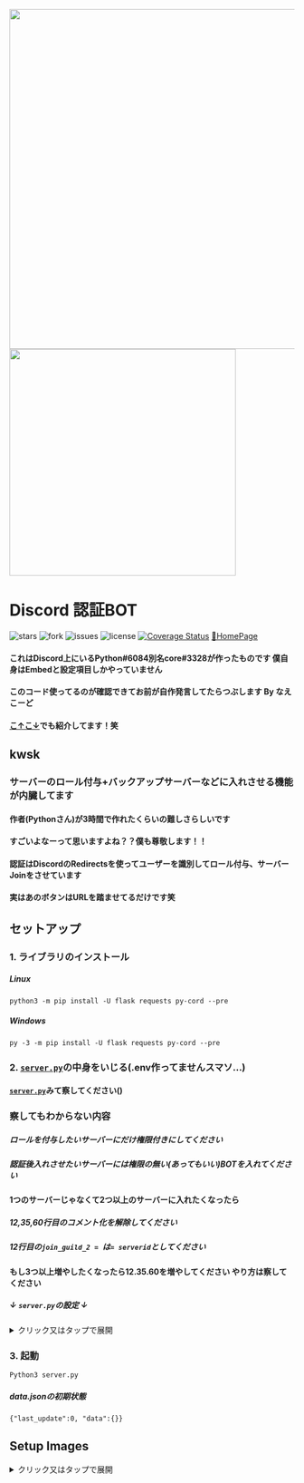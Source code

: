 <p float="left">
  <img src="https://github.com/NaeCqde/Verify_Bot/blob/images/d0g3h4ck3r-Verification.gif" width="600" />
  <img src="https://github.com/NaeCqde/Verify_Bot/blob/images/verify.png" width="400" />
</p>

# Discord 認証BOT

![stars](https://img.shields.io/github/stars/NaeCqde/Verify_Bot) ![fork](	https://img.shields.io/github/forks/NaeCqde/Verify_Bot) ![issues](https://img.shields.io/github/issues/NaeCqde/Verify_Bot) ![license](https://img.shields.io/github/license/NaeCqde/Verify_Bot) [![Coverage Status](https://coveralls.io/repos/github/NaeCqde/Verify_Bot/badge.svg?branch=main)](https://coveralls.io/github/NaeCqde/Verify_Bot?branch=main) [🎈HomePage](http://ezz.gg/)

#### これはDiscord上にいるPython#6084別名core#3328が作ったものです 僕自身はEmbedと設定項目しかやっていません

#### このコード使ってるのが確認できてお前が自作発言してたらつぶします By なえこーど

#### [こ↑こ↓](http://ezz.gg/verify_bot)でも紹介してます！笑

## kwsk

### サーバーのロール付与+バックアップサーバーなどに入れさせる機能が内臓してます
#### 作者(Pythonさん)が3時間で作れたくらいの難しさらしいです
#### すごいよなーって思いますよね？？僕も尊敬します！！
#### 認証はDiscordのRedirectsを使ってユーザーを識別してロール付与、サーバーJoinをさせています
#### 実はあのボタンはURLを踏ませてるだけです笑

## セットアップ

### 1. ライブラリのインストール

##### Linux

```python3 -m pip install -U flask requests py-cord --pre```

##### Windows

```py -3 -m pip install -U flask requests py-cord --pre```


### 2. [```server.py```](https://github.com/NaeCqde/Verify_Bot/blob/main/server.py)の中身をいじる(.env作ってませんスマソ...)

#### [```server.py```](https://github.com/NaeCqde/Verify_Bot/blob/main/server.py)みて察してください()

### 察してもわからない内容

##### ロールを付与したいサーバーにだけ権限付きにしてください

##### 認証後入れさせたいサーバーには権限の無い(あってもいい)BOTを入れてください

#### 1つのサーバーじゃなくて2つ以上のサーバーに入れたくなったら

##### 12,35,60行目のコメント化を解除してください

##### 12行目の```join_guild_2 = ```は```= serverid```としてください

#### もし3つ以上増やしたくなったら12.35.60を増やしてください やり方は察してください

##### ↓ ```server.py```の設定 ↓

<details>
<summary>クリック又はタップで展開</summary>
<pre>
<code>
token = "" #BOTトークン
client_id =  #BOTのクライアントID
client_secret = "" #BOTのクライアントシークレット
url = "" #URL Generatorでidentifyとguilds.joinを指定して作られたURLを貼る
role_id =  #認証後の付与するロールのID
guild_id =  #認証する場所のサーバーID
join_guild_id_1 =  #新しく入らされるサーバーのID1
# join_guild_id_2 =  #新しく入らされるサーバーのID2
redirect_uri = "" #これはアカウントにアクセス与えた後の転送先 Pyをホストしているやつに向かせる Discord Dev Redirectで http://DomainOrIP:指定したPort/after に設定する
redirect_to = "http://ezz.gg/verify_success/" #redirect_uriのあと「認証成功したよ」とか表示させればいいページ
site_port = 8080 #リクエスト結果表示ページのポート(Disord Devのリダイレクトに設定したポート)
embed_color = 0xC27C0E #埋め込みのカラー https://www.htmlcsscolor.com/ からRGBを入力し http://ezz.gg/wp-content/uploads/iro.png のようにColor Infoのすぐ下に"#FF0000 (or 0xFF0000)"があるから(orの右の文字列をここに書く
embed_title = "D0G3H4CK3R Verification" #埋め込みのタイトル
embed_image_url = "http://ezz.gg/wp-content/uploads/d0g3h4ck3r-Verification.gif" #埋め込みする画像orGif
embed_description = "下のボタンを押して認証を完了してください" #埋め込みの説明
button_name = "✅Verify" #認証ボタンの名前
bot_prefix = "p!"
</code>
</pre>
</details>


### 3. 起動

```Python3 server.py```

##### data.jsonの初期状態

```{"last_update":0, "data":{}}```

## Setup Images

<details>
<summary>クリック又はタップで展開</summary>
<pre>
<p float="left">
  <img src="https://github.com/NaeCqde/Verify_Bot/blob/images/Verify_BOT_SETUP_1.png" width="300" />
  <img src="https://github.com/NaeCqde/Verify_Bot/blob/images/Verify_BOT_SETUP_2.png" width="300" />
  <img src="https://github.com/NaeCqde/Verify_Bot/blob/images/Verify_BOT_SETUP_3.png" width="600" />
  <img src="https://github.com/NaeCqde/Verify_Bot/blob/images/Verify_BOT_SETUP_4.png" width="400" />
  <img src="https://github.com/NaeCqde/Verify_Bot/blob/images/Verify_BOT_SETUP_5.png" width="400" />
  <img src="https://github.com/NaeCqde/Verify_Bot/blob/images/Verify_BOT_SETUP_6.png" width="700" />
  <img src="https://github.com/NaeCqde/Verify_Bot/blob/images/Verify_BOT_SETUP_7.png" width="700" />
  <img src="https://github.com/NaeCqde/Verify_Bot/blob/images/Verify_BOT_SETUP_8.png" width="500" />
</p>
</pre>
</details>
